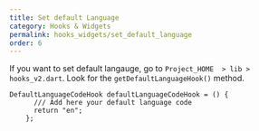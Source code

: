 ```yaml
---
title: Set default Language
category: Hooks & Widgets
permalink: hooks_widgets/set_default_language
order: 6
---
```


If you want to set default langauge, go to `Project_HOME  > lib > hooks_v2.dart`. Look for the `getDefaultLanguageHook()` method. 

```
DefaultLanguageCodeHook defaultLanguageCodeHook = () {
      /// Add here your default language code
      return "en";
    };
```

